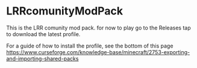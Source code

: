 # LRRcomunityModPack

This is the LRR comunity mod pack. for now to play go to the Releases tap to download the latest profile.

For a guide of how to install the profile, see the bottom of this page https://www.curseforge.com/knowledge-base/minecraft/2753-exporting-and-importing-shared-packs
